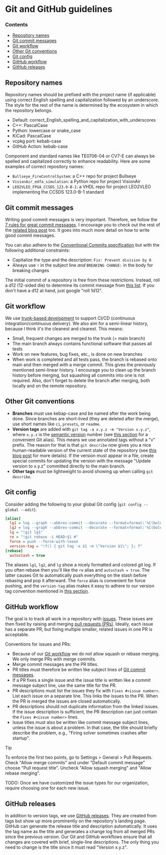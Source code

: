 # Git and GitHub guidelines

### Contents

- [Repository names](#repository-names)
- [Git commit messages](#git-commit-messages)
- [Git workflow](#git-workflow)
- [Other Git conventions](#other-git-conventions)
- [Git config](#git-config)
- [GitHub workflow](#github-workflow)
- [GitHub releases](#github-releases)


## Repository names

Repository names should be prefixed with the project name (if applicable) using correct
English spelling and capitalization followed by an underscore. The style for the rest of
the name is determined by the ecosystem in which the repository belongs.

- Default: correct_English_spelling_and_capitalization_with_underscores
- C++: PascalCase
- Python: lowercase or snake_case
- KiCad: PascalCase
- vcpkg port: kebab-case
- GitHub Action: kebab-case

Component and standard names like TE0706-04 or CV7-E can always be spelled and capitalized
correctly to enhance readability. Here are some examples of correct repository names:

- `Bullseye_FireControlSystem`: a C++ repo for project Bullseye
- `VisionAir_edfa_simulation`: a Python repo for project VisionAir
- `LEO2VLEO_FPGA_CCSDS_123.0-B-1`: a VHDL repo for project LEO2VLEO implementing the
  CCSDS 123.0-B-1 standard


## Git commit messages

Writing good commit messages is very important. Therefore, we follow the [7 rules for
great commit messages](https://cbea.ms/git-commit/#seven-rules). I encourage you to check
out the rest of the [related blog post](https://cbea.ms/git-commit/) too. It goes into
much more detail on how to write good commit messages.

You can also adhere to the [Conventional Commits
specification](https://www.conventionalcommits.org/en/v1.0.0/) but with the following
additional constraints:

- Capitalize the type and the description: `Fix: Prevent division by 0`
- Always use `!` in the subject line *and* `BREAKING CHANGE:` in the body for breaking
  changes

The initial commit of a repository is free from these restrictions. Instead, roll a d12
(12-sided die) to determine its commit message from [this
list](https://gist.github.com/fguisso/1403912bd1b8ff53f4a7919f0bb9399a). If you don't have
a d12 at hand, just google "roll 1d12".


## Git workflow

We use [trunk-based
development](https://www.atlassian.com/continuous-delivery/continuous-integration/trunk-based-development)
to support CI/CD (continuous integration/continuous delivery). We also aim for a
semi-linear history, because I think it's the cleanest and clearest. This means:

- Small, frequent changes are merged to the trunk (= main branch)
- The main branch always contains functional software that passes all tests
- Work on new features, bug fixes, etc., is done on new branches
- When work is completed and all tests pass, the branch is rebased onto main and then
  merged with a merge commit. This gives the previously mentioned semi-linear history. I
  encourage you to clean up the branch history before merging, but squashing all commits
  into one is not required. Also, don't forget to delete the branch after merging, both
  locally and on the remote repository.


## Other Git conventions

- **Branches** must use kebap-case and be named after the work being done. Since branches
  are short-lived (they are deleted after the merge), use short names like `ci`,
  `presets`, or `readme`.
- **Version tags** are added with `git tag -a x.y.z -m "Version x.y.z"`, where `x.y.z` is
  the [semantic version](https://semver.org/) number (see [this section](#git-config) for
  a convenient Git alias). This means we use annotated tags without a "v" prefix. The
  reason for that is that `git describe` now gives you a nice human-readable version of
  the current state of the repository (see [this blog
  post](https://dev.to/davidb31/for-version-as-git-tag-use-annotated-tag-not-v-prefix-2i4c)
  for more details). If the version must appear in a file, create special commits for
  updating the version with the message "Update version to x.y.z" committed directly to
  the main branch.
- **Other tags** must be lightweight to avoid showing up when calling `git describe`.


## Git config

Consider adding the following to your global Git config (`git config --global --edit`).

~~~ini
[alias]
  lg1 = log --graph --abbrev-commit --decorate --format=format:'%C(bold red)%h%C(reset) - %C(bold green)(%ar)%C(reset) %C(bold white)%s%C(reset) %C(bold cyan)- %an%C(reset)%C(bold yellow)%d%C(reset)'
  lg2 = log --graph --abbrev-commit --decorate --format=format:'%C(bold blue)%h%C(reset) - %C(bold cyan)%aD%C(reset) %C(bold green)(%ar)%C(reset)%C(bold yellow)%d%C(reset)%n''          %C(white)%s%C(reset) %C(dim white)- %an%C(reset)'
  lg = "!git lg1"
  re = "!git rebase -i HEAD~$1 #"
  force = push --force-with-lease
  version-tag = "!f() { git tag -a $1 -m \"Version $1\"; }; f"
[rebase]
  autostash = true
~~~

The aliases `lg1`, `lg2`, and `lg` show a nicely formatted and colored git log. If you
often rebase then you'll like the `re` alias and `autostash = true`. The latter causes Git
to automatically push everything on the stash before rebasing and pop it afterward. The
`force` alias is convenient for force pushing, and the `version-tag` alias makes it easy
to adhere to our version tag convention mentioned in [this
section](#other-git-conventions).


## GitHub workflow

The goal is to track all work in a repository with
[issues](https://docs.github.com/en/issues/tracking-your-work-with-issues/about-issues).
These issues are then fixed by raising and merging [pull requests
(PRs)](https://docs.github.com/en/pull-requests/collaborating-with-pull-requests/proposing-changes-to-your-work-with-pull-requests/about-pull-requests).
Ideally, each issue has a separate PR, but fixing multiple smaller, related issues in one
PR is acceptable.

Conventions for issues and PRs:

- Because of our [Git workflow](#git-workflow) we do not allow squash or rebase merging.
  We only merge PRs with merge commits.
- Merge commit messages are the PR titles.
- PR titles must therefore be written like subject lines of [Git commit
  messages](#git-commit-messages).
- If a PR fixes a single issue and the issue title is written like a commit message
  subject line, use the same title for the PR.
- PR descriptions must list the issues they fix with `Fixes #<issue number>`. List each
  issue on a separate line. This links the issues to the PR. When the PR is merged the
  issues are closed automatically.
- PR descriptions should not duplicate information from the linked issues. If the issue
  description is sufficient, the PR description can just contain the `Fixes #<issue
  number>` lines.
- Issue titles must also be written like commit message subject lines, unless the issue is
  about a problem. In that case, the title should briefly describe the problem, e.g.,
  "Firing solver sometimes crashes after startup".

> [!TIP]
>
> To enforce the first two points, go to Settings > General > Pull Requests. Check "Allow
> merge commits" and under "Default commit message" choose "Pull request title". Uncheck
> "Allow squash merging" and "Allow rebase merging".

TODO: Once we have customized the issue types for our organization, require choosing one
for each new issue.


## GitHub releases

In addition to version tags, we use [GitHub
releases](https://docs.github.com/en/repositories/releasing-projects-on-github/about-releases).
They are created from tags but show up more prominently on the repository's landing page.
GitHub can generate the release title and description automatically. It uses the tag name
as the title and generates a change log from all merged PRs since the previous version.
Our Git and GitHub workflows ensure that all changes are covered with brief, single-line
descriptions. The only thing you need to change is the title since it must read "Version
x.y.z".
